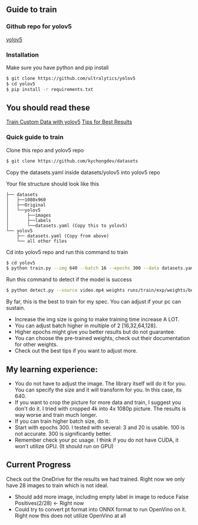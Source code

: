 ## Guide to train

### Github repo for yolov5
[yolov5](https://github.com/ultralytics/yolov5)

### Installation 
Make sure you have python and pip install

```bash
$ git clone https://github.com/ultralytics/yolov5
$ cd yolov5
$ pip install -r requirements.txt
```
## You should read these
[Train Custom Data with yolov5](https://github.com/ultralytics/yolov5/wiki/Train-Custom-Data)
[Tips for Best Results](https://github.com/ultralytics/yolov5/wiki/Tips-for-Best-Training-Results)

### Quick guide to train

Clone this repo and yolov5 repo
```bash
$ git clone https://github.com/kychongdev/datasets
```
Copy the datasets.yaml inside datasets/yolov5 into yolov5 repo

Your file structure should look like this
```
├── datasets 
│   ├──1080x960
│   ├──Original
│   └──yolov5
│       ├──images
│       ├──labels
│       └──datasets.yaml (Copy this to yolov5)
└── yolov5
    ├── datasets.yaml (Copy from above)
    └── all other files
```
Cd into yolov5 repo and run this command to train <br/>
```bash
$ cd yolov5
$ python train.py --img 640 --batch 16 --epochs 300 --data datasets.yaml --weights yolov5s.pt
```

Run this command to detect if the model is success
```bash
$ python detect.py --source video.mp4 weights runs/train/exp/weights/best.pt
```

By far, this is the best to train for my spec. You can adjust if your pc can sustain.

- Increase the img size is going to make training time increase A LOT.
- You can adjust batch higher in multiple of 2 [16,32,64,128].
- Higher epochs might give you better results but do not guarantee.
- You can choose the pre-trained weights, check out their documentation for other weights. 
- Check out the best tips if you want to adjust more.



## My learning experience:
- You do not have to adjust the image. The library itself will do it for you. You can specify the size and it will transform for you. In this case, its 640. 
- If you want to crop the picture for more data and train, I suggest you don't do it. I tried with cropped 4k into 4x 1080p picture. The results is way worse and train much longer.
- If you can train higher batch size, do it. 
- Start with epochs 300. I tested with several: 3 and 20 is usable. 100 is not accurate. 300 is significantly better.
- Remember check your pc usage. I think if you do not have CUDA, it won't utilize GPU. (It should run on GPU)

## Current Progress
Check out the OneDrive for the results we had trained. 
Right now we only have 28 images to train which is not ideal.  

- Should add more image, including empty label in image to reduce False Positives(2/28) <- Right now
- Could try to convert pt format into ONNX format to run OpenVino on it. Right now this does not utilize OpenVino at all

